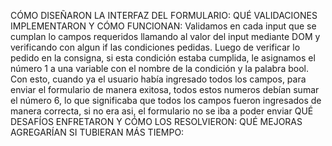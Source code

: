 CÓMO DISEÑARON LA INTERFAZ DEL FORMULARIO: 
QUÉ VALIDACIONES IMPLEMENTARON Y CÓMO FUNCIONAN: Validamos en cada input que se cumplan lo campos requeridos llamando al valor del input mediante DOM y verificando con algun if las condiciones pedidas. Luego de verificar lo pedido en la consigna, si esta condición estaba cumplida, le asignamos el número 1 a una variable con el nombre de la condición y la palabra bool. Con esto, cuando ya el usuario había ingresado todos los campos, para enviar el formulario de manera exitosa, todos estos numeros debían sumar el número 6, lo que significaba que todos los campos fueron ingresados de manera correcta, si no era asi, el formulario no se iba a poder enviar
QUÉ DESAFÍOS ENFRETARON Y CÓMO LOS RESOLVIERON:
QUÉ MEJORAS AGREGARÍAN SI TUBIERAN MÁS TIEMPO:
